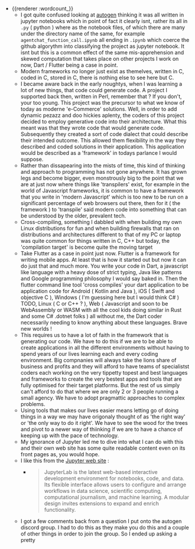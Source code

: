 - {{renderer :wordcount_}}
	- I got quite confused looking at [autogen](https://github.com/microsoft/autogen) thinking it was all written in jupyter notebooks which in point of fact it clearly isnt, rather its all in `.py` ( python ) where as the notebook files, of which there are many under the directory name of the same, for example `agentchat_function_call.ipynb` all ending in `.ipynb` which coerce the github algorythm into classifying the project as jupyter notebook. It isnt but this is a common effect of the same mis-apprehension and skewed computation that takes place on other projects I work on now, Dart / Flutter being a case in point.
	- Modern frameworks no longer just exist as themelves, written in C, coded in C, stored in C, there is nothing else to see here but C.
	- I became aware back in the early noughtys, when I was learning a lot of new things, that code could generate code. A project I supported back then, written in Perl, remember that ? If you don't, your too young. This project was the precursor to what we know of today as moderne 'e-Commerce' solutions. Well, in order to add dynamic pezazz and doo hickies aplenty, the coders of this project decided to employ generative code into their architecture. What this meant was that they wrote code that would generate code. Subsequently they created a sort of code dialect that could describe their intended outcome. This allowed them flexibility in the way they described and coded solutions in their application. This application would be described as a 'framework' in todays parlance I would suppose.
	- Rather than dissapearing into the mists of time, this kind of thinking and approach to programming has not gone anywhere. It has grown legs and become bigger, even monstrously big to the point that we are at just now where things like 'transpilers' exist, for example in the world of Javascript frameworks, it is common to have a framework that you write in 'modern Javascript' which is too new to be run on a significant percentage of web browsers out there, then for it ( the framework ) to 'transpile' said modern code into something that can be understood by the older, prevalent tech.
	- Cross-compiling, something I dabbled with when building my own Linux distributions for fun and when building firewalls that ran on distributions and architectures different to that of my PC or laptop was quite common for things written in C, C++ but today, the 'compilation target' is become quite the moving target
	- Take Flutter as a case in point just now. Flutter is a framework for writing mobile apps. At least that is how it started out but now it can do just that and much more. You write your code in Dart, a javascript like language with a heavy dose of strict typing, Java like patterns and Google programming philosophy I would say baked in. Then the flutter command line tool 'cross compiles' your dart application to be application code for Android ( Kotlin and Java ), iOS ( Swift and objective C ), Windows ( I'm guessing here but I would think C# ) TODO, Linux ( C or C++ ? ), Web ( Javascript and soon to be WebAssembly or WASM with all the cool kids doing similar in Rust and some C# .dotnet folks ) all without me, the Dart coder necessarily needing to know anything about these languages. Brave new worlds !
	- This requires us to have a lot of faith in the framework that is generating our code. We have to do this if we are to be able to create applications in all the different environments without having to spend years of our lives learning each and every coding environment. Big compnanies will always take the lions share of business and profits and they will afford to have teams of specialistst coders each working on the very tippetty topest and best languages and frameworks to create the very bestest apps and tools that are fully optimised for their target platforms. But the rest of us simply can't afford to do that where we are only 2 or 3 people running a small agency. We have to adopt pragmattic approaches to complex problems.
	- Using tools that makes our lives easier means letting go of doing things in a way we may have origonaly thought of as 'the right way' or 'the only way to do it right'. We have to see the wood for the trees and pivot to a newer way of thiinking if we are to have a chance of keeping up with the pace of technology.
	- My ignorance of Jupyter led me to dive into what I can do with this and their own web site has some quite readable content even on its front pages as, you would hope.
	- I like this from the [Jupyter web site](https://jupyter.org/) :
		- > JupyterLab is the latest web-based interactive development environment for notebooks, code, and data. Its flexible interface allows users to configure and arrange workflows in data science, scientific computing, computational journalism, and machine learning. A modular design invites extensions to expand and enrich functionality.
	- I got a few comments back from a question I put onto the autogen discord group. I had to do this as they make you do this and a couple of other things in order to join the group. So I ended up asking a pretty